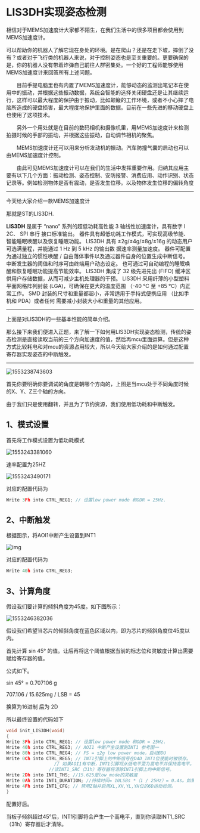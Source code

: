 # LIS3DH实现姿态检测

相信对于MEMS加速度计大家都不陌生，在我们生活中的很多项目都会使用到MEMS加速度计。

可以帮助你的机器人了解它现在身处的环境。是在爬山？还是在走下坡，摔倒了没有？或者对于飞行类的机器人来说，对于控制姿态也是至关重要的。更要确保的是，你的机器人没有带着炸弹自己前往人群密集处。一个好的工程师能够使用MEMS加速度计来回答所有上述问题。

　　目前手提电脑里也有内置了MEMS加速度计，能够动态的监测出笔记本在使用中的振动，并根据这些振动数据，系统会智能的选择关闭硬盘还是让其继续运行，这样可以最大程度的保护由于振动，比如颠簸的工作环境，或者不小心摔了电脑所造成的硬盘损害，最大程度地保护里面的数据。目前在一些先进的移动硬盘上也使用了这项技术。

　　另外一个用处就是在目前的数码相机和摄像机里，用MEMS加速度计来检测拍摄时候的手部的振动，并根据这些振动，自动调节相机的聚焦。

　　MEMS加速度计还可以用来分析发动机的振动。汽车防撞气囊的启动也可以由MEMS加速度计控制。

　　由此可见MEMS加速度计可以在我们的生活中发挥重要作用。归纳其应用主要有以下几个方面：振动检测、姿态控制、安防报警、消费应用、动作识别、状态记录等。例如检测物体是否有震动，是否发生位移。以及物体发生位移的偏转角度

---

今天给大家介绍一款MEMS加速度计

那就是ST的LIS3DH.



**LIS3DH** 是属于 “nano” 系列的超低功耗高性能 3 轴线性加速度计，具有数字 I 2C、 SPI 串行 接口标准输出。
器件具有超低功耗工作模式，可实现高级节能、智能睡眠唤醒以及恢复睡眠功能。
LIS3DH 具有 ±2g/±4g/±8g/±16g 的动态用户可选满量程，并能通过 1 Hz 到 5 kHz 的输出数 据速率测量加速度。
器件可配置为通过独立的惯性唤醒 / 自由落体事件以及通过器件自身的位置生成中断信号。
中断发生器的阈值和时序可由终端用户动态设定。
也可通过可自动编程的睡眠唤醒和恢复睡眠功能提高节能效率。
LIS3DH 集成了 32 级先进先出 (FIFO) 缓冲区供用户存储数据，从而可减少主机处理器的干预。
LIS3DH 采用纤薄的小型塑料平面网格阵列封装 (LGA)，可确保在更大的温度范围 （-40 °C 至 +85 °C）内正常工作。
SMD 封装的尺寸和重量都超小，非常适用于手持式便携应用 （比如手机和 PDA）或者任何 需要减小封装大小和重量的其他应用。

---



上面是对LIS3DH的一些基本性能的简单介绍。

那么接下来我们便进入正题，来了解一下如何用LIS3DH实现姿态检测，传统的姿态检测是直接读取当前的三个方向加速度的值，然后再mcu里面运算。但是这种方式比较耗电和对mcu的资源占用较大，所以今天给大家介绍的是如何通过配置寄存器实现姿态的中断触发。

---

![1553238743603](C:\Users\ADMINI~1\AppData\Local\Temp\1553238743603.png)

首先你要明确你要调试的角度是朝哪个方向的，上图是当mcu处于不同角度时候的X、Y、Z三个轴的方向。

由于我们只是使用翻转，并且为了节约资源，我们使用低功耗和中断触发。

## 1、模式设置

首先将工作模式设置为低功耗模式

![1553243381060](C:\Users\ADMINI~1\AppData\Local\Temp\1553243381060.png)

速率配置为25HZ

![1553243490171](C:\Users\ADMINI~1\AppData\Local\Temp\1553243490171.png)

对应的配置代码为

```c
Write 3Fh into CTRL_REG1; // 设置low power mode 和ODR = 25Hz.
```



## 2、中断触发

根据图示，将AOI1中断产生设置到INT1

![img](file:///C:/Users/ADMINI~1/AppData/Local/Temp/msohtmlclip1/01/clip_image002.jpg?lastModify=1553243637)

 对应的配置代码为

```c
Write 40h into CTRL_REG3; 
```



## 3、计算角度

假设我们要计算的倾斜角度为45度。如下图所示：

![1553246382036](C:\Users\ADMINI~1\AppData\Local\Temp\1553246382036.png)

假设我们希望当芯片的倾斜角度在蓝色区域以内，即为芯片的倾斜角度位45度以内。

首先计算 sin 45° 的值。让后再将这个阈值根据当前的标志位和灵敏度计算出需要赋给寄存器的值。

公式如下。

sin 45° = 0.707106  g

707.106 / 15.625mg / LSB = 45

换算为16进制 后为 2D

 所以最终设置的代码如下

```c
void init_LIS3DH(void)
{
Write 3Fh into CTRL_REG1; // 设置low power mode 和ODR = 25Hz.
Write 40h into CTRL_REG3; // AOI1 中断产生设置到INT1 参考图一
Write 80h into CTRL_REG4; // FS = ±2g low power mode，启动BDU
Write 0Ch into CTRL_REG5; // INT1引脚上的中断信号在D4D_INT1位使能时被锁存。
                  // 如果AOI1有中断，INT1引脚将从低电平变为高电平并保持高电平。
    			//读INT1_SRC（31h）寄存器将清除INT1引脚上的中断信号。
Write 2Dh into INT1_THS; //15.625是low_mode的灵敏度
Write 0Ah into INT1_DURATION; //持续时间= 10LSBs *（1 / 25Hz）= 0.4s。如果X轴或Y轴进入锥形区域1或锥形区域2的持续时间超过0.4秒，则会产生中断。持续时间= 0表示将立即生成中断。
Write 4Fh into INT1_CFG; // 禁用Z轴并启用XL,XH,YL,YH位的6D运动检测。
}
```

配置好后。

当板子倾斜超过45°后，INT1引脚将会产生一个高电平，直到你读取INT1_SRC（31h）寄存器后才清除。

 





























